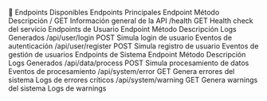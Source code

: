 📡 Endpoints Disponibles
Endpoints Principales
Endpoint	Método	Descripción
/	GET	Información general de la API
/health	GET	Health check del servicio
Endpoints de Usuario
Endpoint	Método	Descripción	Logs Generados
/api/user/login	POST	Simula login de usuario	Eventos de autenticación
/api/user/register	POST	Simula registro de usuario	Eventos de gestión de usuarios
Endpoints de Sistema
Endpoint	Método	Descripción	Logs Generados
/api/data/process	POST	Simula procesamiento de datos	Eventos de procesamiento
/api/system/error	GET	Genera errores del sistema	Logs de errores críticos
/api/system/warning	GET	Genera warnings del sistema	Logs de warnings

